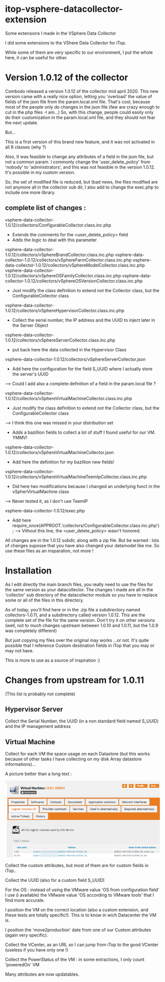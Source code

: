 # itop-vsphere-datacollector-extension
Some extensions I made in the VSphere Data Collector

I did some extensions to the VShere Data Collector for iTop.

While some of them are very specific to our environment, I put the whole here, it can be useful for other.

# Version 1.0.12 of the collector
Combodo released a version 1.0.12 of the collector mid april 2020. This new version came with a really nice option, letting you 'overload' the value of fields of the json file from the param.local.xml file. That's cool, because most of the people only do changes in the json file (few are crazy enough to cut in the php files -I am...) So, with this change, people could easily only do their customization in the param.local.xml file, and they should not fear the next update.

But...

This is a first version of this brand new feature, and it was not activated in all 8 classes (why ?)

Also, It was feasible to change any attributes of a field in the json file, but not a common param. I commonly change the 'user_delete_policy' from 'nobody' to 'administrators', and this was not feasible in the version 1.0.12. It's possible in my custom version.

So, the set of modified file is reduced, but (bad news, the files modified are not anymore all in the collector sub dir, I also add to change the exec.php to include one more library.

## complete list of changes :
vsphere-data-collector-1.0.12/collectors/ConfigurableCollector.class.inc.php
* Extends the comments for the <user_delete_policy> field
* Adds the logic to deal with this parameter

vsphere-data-collector-1.0.12/collectors/vSphereBrandCollector.class.inc.php
vsphere-data-collector-1.0.12/collectors/vSphereFarmCollector.class.inc.php
vsphere-data-collector-1.0.12/collectors/vSphereModelCollector.class.inc.php
vsphere-data-collector-1.0.12/collectors/vSphereOSFamilyCollector.class.inc.php
vsphere-data-collector-1.0.12/collectors/vSphereOSVersionCollector.class.inc.php
* Just modify the class definition to extend not the Collector class, but the ConfigurableCollector class

vsphere-data-collector-1.0.12/collectors/vSphereHypervisorCollector.class.inc.php
* Collect the serial number, the IP address  and the UUID to inject later in the Server Object

vsphere-data-collector-1.0.12/collectors/vSphereServerCollector.class.inc.php
* put back here the data collected in the Hypervisor Class

vsphere-data-collector-1.0.12/collectors/vSphereServerCollector.json
* Add here the configuration for the field S_UUID where I actually store the server's UUID 

--> Could I add also a complete definition of a field in the param.local file ?

vsphere-data-collector-1.0.12/collectors/vSphereVirtualMachineCollector.class.inc.php
* Just modify the class definition to extend not the Collector class, but the ConfigurableCollector class

--> I think this one was missed in your distribution set
* Adds a bazillion fields to collect a lot of stuff I found useful for our VM. YMMV!

vsphere-data-collector-1.0.12/collectors/vSphereVirtualMachineCollector.json
* Add here the definition for my bazillion new fields!

vsphere-data-collector-1.0.12/collectors/vSphereVirtualMachineTeemIpCollector.class.inc.php
* Did here two modifications because I changed an underlying funct in the vSpherVirtualMachine class

--> Never tested it, as I don't use TeemIP

vsphere-data-collector-1.0.12/exec.php
* Add here require_once(APPROOT.'collectors/ConfigurableCollector.class.inc.php'); 
--> Vithout this line, the <user_delete_policy> wasn't honored.

All changes are in the 1.0.12 subdir, along with a zip file. But be warned : lots of changes suposse that you have also changed your datamodel like me.
So use these files as an insparation, not more !

# Installation

As I edit directly the main branch files, you really need to use the files for the same version as your datacollector. The changes I made are all in the 'collector' sub directory of the datacollector module so you have to replace some or all of the files in this directory.

As of today, you'll find here or in the .zip file a subdirectory named collectors-1.0.11, and a subdirectory called version 1.0.12. This are the complete set of the file for the same version. Don't try it on other versions (well, not to much changes upstream between 1.0.10 and 1.0.11, but the 1.0.9 was completely different)

But just copying my files over the original may works ...or not. It's quite possible that I reference Custom destination fields in iTop that you may or may not have.

This is more to use as a source of inspiration :)

# Changes from upstream for 1.0.11

(This list is probably not complete)

## Hypervisor Server

Collect the Serial Number, the UUID (in a non standard field named S_UUID) and the IP management address

## Virtual Machine

Collect for each VM the space usage on each Datastore (but this works because of other tasks I have collecting on my disk Array datastore informations)...

A picture better than a long text :

![A picture of my customized VM view](images/VM-Datastore-Usage.png)

Collect the custom attributes, but most of them are for custom fields in iTop..

Collect the UUID (also for a custom field S_UUID)

For the OS : instead of using the VMware value 'OS from configuration field' I use (i available) the VMware value 'OS according to VMware tools' that I find more accurate.

I position the VM on the correct location (also a custom extension, and these tests are totally specific!). This is to know in wich Datacenter the VM is.

I position the 'move2production' date from one of our Custom attributes (again very specific).

Collect the VCenter, as an URL so I can jump from iTop to the good VCenter (useless if you have only one !)

Collect the PowerStatus of the VM : in some extractions, I only count 'poweredOn' VM

Many attributes are now updatables.

